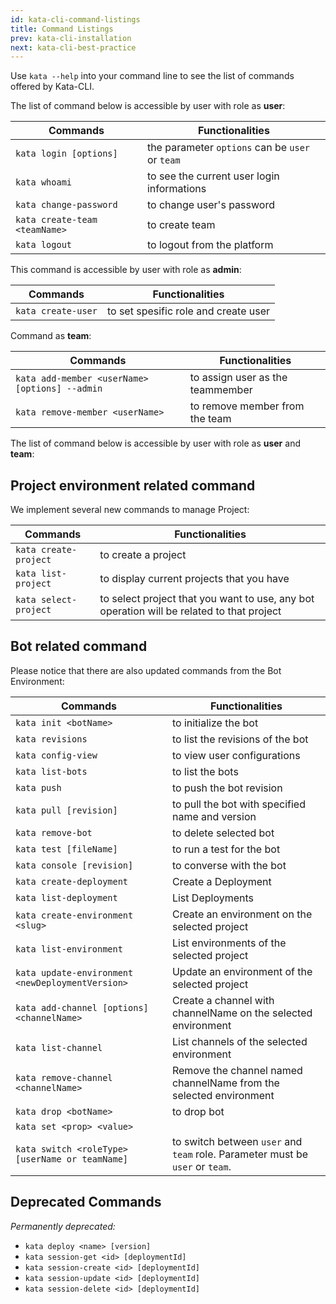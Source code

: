 ```yaml
---
id: kata-cli-command-listings
title: Command Listings
prev: kata-cli-installation
next: kata-cli-best-practice
---
```


Use `kata --help` into your command line to see the list of commands offered by Kata-CLI.

The list of command below is accessible by user with role as **user**:

| Commands                      | Functionalities                                 |
| ----------------------------- | ----------------------------------------------- |
| `kata login [options]`        | the parameter `options` can be `user` or `team` |
| `kata whoami`                 | to see the current user login informations      |
| `kata change-password`        | to change user's password                       |
| `kata create-team <teamName>` | to create team                                  |
| `kata logout`                 | to logout from the platform                     |

This command is accessible by user with role as **admin**:

| Commands           | Functionalities                      |
| ------------------ | ------------------------------------ |
| `kata create-user` | to set spesific role and create user |

Command as **team**:

| Commands                                       | Functionalities                  |
| ---------------------------------------------- | -------------------------------- |
| `kata add-member <userName> [options] --admin` | to assign user as the teammember |
| `kata remove-member <userName>`                | to remove member from the team   |

The list of command below is accessible by user with role as **user** and **team**:

## Project environment related command

We implement several new commands to manage Project:

| Commands              | Functionalities                                                                           |
| --------------------- | ----------------------------------------------------------------------------------------- |
| `kata create-project` | to create a project                                                                       |
| `kata list-project`   | to display current projects that you have                                                 |
| `kata select-project` | to select project that you want to use, any bot operation will be related to that project |

## Bot related command

Please notice that there are also updated commands from the Bot Environment:

| Commands                                         | Functionalities                                                                          |
| ------------------------------------------------ | ---------------------------------------------------------------------------------------- |
| `kata init <botName>`                            | to initialize the bot                                                                    |
| `kata revisions`                                 | to list the revisions of the bot                                                         |
| `kata config-view`                               | to view user configurations                                                              |
| `kata list-bots`                                 | to list the bots                                                                         |
| `kata push`                                      | to push the bot revision                                                                 |
| `kata pull [revision]`                           | to pull the bot with specified name and version                                          |
| `kata remove-bot`                                | to delete selected bot                                                                   |
| `kata test [fileName]`                           | to run a test for the bot                                                                |
| `kata console [revision]`                        | to converse with the bot                                                                 |
| `kata create-deployment`                         | Create a Deployment                                                                      |
| `kata list-deployment`                           | List Deployments                                                                         |
| `kata create-environment <slug>`                 | Create an environment on the selected project                                            |
| `kata list-environment`                          | List environments of the selected project                                                |
| `kata update-environment <newDeploymentVersion>` | Update an environment of the selected project                                            |
| `kata add-channel [options] <channelName>`       | Create a channel with channelName on the selected environment                            |
| `kata list-channel`                              | List channels of the selected environment                                                |
| `kata remove-channel <channelName>`              | Remove the channel named channelName from the selected environment                       |
| `kata drop <botName>`                            | to drop bot                                                                              |
| `kata set <prop> <value>`                        |
| `kata switch <roleType> [userName or teamName]`  | to switch between `user` and `team` role. Parameter <roleType> must be `user` or `team`. |

## Deprecated Commands

_Permanently deprecated:_

- `kata deploy <name> [version]`
- `kata session-get <id> [deploymentId]`
- `kata session-create <id> [deploymentId]`
- `kata session-update <id> [deploymentId]`
- `kata session-delete <id> [deploymentId]`
